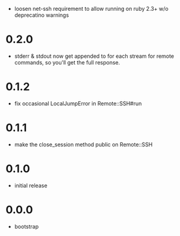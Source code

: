 - loosen net-ssh requirement to allow running on ruby 2.3+ w/o deprecatino warnings

# 0.2.0
- stderr & stdout now get appended to for each stream for remote commands, so you'll get the full response.

# 0.1.2
- fix occasional LocalJumpError in Remote::SSH#run

# 0.1.1
- make the close_session method public on Remote::SSH

# 0.1.0
- initial release

# 0.0.0
- bootstrap